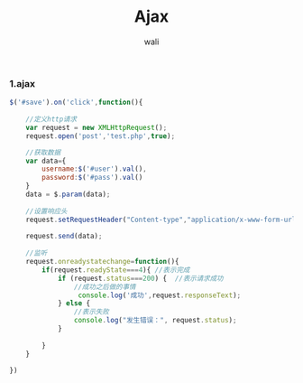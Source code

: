 ﻿---
layout: post
title: Ajax  #标题
tagline: Ajax简单的封装
category: javascript      #分类
author: wali    #作者
tag: Ajax     #标签
ghurl:        #github url
ghurl_zip:    #github zip下载
comments: true

post_nav: ["1.ajax"]
---

### 1.ajax

```javascript
$('#save').on('click',function(){
		
	//定义http请求
	var request = new XMLHttpRequest();	
	request.open('post','test.php',true);

	//获取数据
	var data={
		username:$('#user').val(),
		password:$('#pass').val()
	}
	data = $.param(data);
		
	//设置响应头
	request.setRequestHeader("Content-type","application/x-www-form-urlencoded");
	
	request.send(data);
	
	//监听
	request.onreadystatechange=function(){
		if(request.readyState===4){ //表示完成
			if (request.status===200) {  //表示请求成功
				//成功之后做的事情
				 console.log('成功',request.responseText);
			} else {  
				//表示失败
				console.log("发生错误：", request.status);
			}
			
		}
	}
		
})

```







